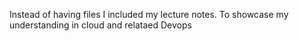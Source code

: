 Instead of having files I included my lecture notes. To showcase my understanding in cloud and relataed Devops
